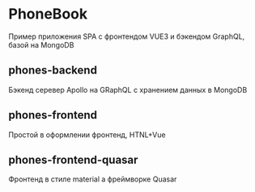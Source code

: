 # PhoneBook
Пример приложения SPA с фронтендом VUE3 и бэкендом GraphQL, базой на MongoDB

## phones-backend
Бэкенд серевер Apollo на GRaphQL с хранением данных в MongoDB

## phones-frontend
Простой в оформлении фронтенд, HTNL+Vue

## phones-frontend-quasar
Фронтенд в стиле material а фреймворке Quasar